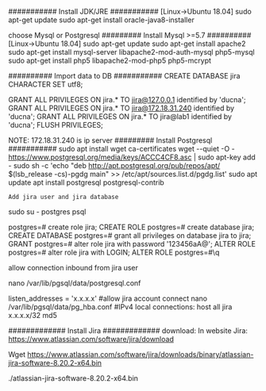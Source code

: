 
########### Install JDK/JRE ###########
[Linux->Ubuntu 18.04]
sudo apt-get update
sudo apt-get install oracle-java8-installer

choose Mysql or Postgresql 
######### Install Mysql >=5.7 ##########
[Linux->Ubuntu 18.04]
sudo apt-get update
sudo apt-get install apache2
sudo apt-get install mysql-server libapache2-mod-auth-mysql php5-mysql
sudo apt-get install php5 libapache2-mod-php5 php5-mcrypt

########## Import data to DB ###########
CREATE DATABASE jira CHARACTER SET utf8;

GRANT ALL PRIVILEGES ON jira.* TO jira@127.0.0.1 identified by 'ducna';
GRANT ALL PRIVILEGES ON jira.* TO jira@172.18.31.240 identified by 'ducna';
GRANT ALL PRIVILEGES ON jira.* TO jira@lab1 identified by 'ducna';
FLUSH PRIVILEGES;

NOTE: 172.18.31.240 is ip server 
######### Install Postgresql ###########
sudo apt install wget ca-certificates
wget --quiet -O - https://www.postgresql.org/media/keys/ACCC4CF8.asc | sudo apt-key add -
sudo sh -c 'echo "deb http://apt.postgresql.org/pub/repos/apt/ $(lsb_release -cs)-pgdg main" >> /etc/apt/sources.list.d/pgdg.list' 
sudo apt update
apt install postgresql postgresql-contrib



    Add jira user and jira database
sudo su - postgres
psql

postgres=# create role jira;
CREATE ROLE
postgres=# create database jira;
CREATE DATABASE
postgres=# grant all privileges on database jira to jira;
GRANT
postgres=# alter role jira with password '123456aA@';
ALTER ROLE
postgres=# alter role jira with LOGIN;
ALTER ROLE
postgres=#\q

allow connection inbound  from jira user 

nano /var/lib/pgsql/data/postgresql.conf

listen_addresses = 'x.x.x.x'
#allow jira account connect
nano /var/lib/pgsql/data/pg_hba.conf
#IPv4 local connections:
host    all             jira	x.x.x.x/32                md5

############# Install Jira #############
download: 
In website Jira: https://www.atlassian.com/software/jira/download

Wget https://www.atlassian.com/software/jira/downloads/binary/atlassian-jira-software-8.20.2-x64.bin

./atlassian-jira-software-8.20.2-x64.bin
